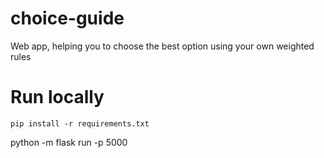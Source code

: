 # choice-guide
Web app, helping you to choose the best option using your own weighted rules


# Run locally

```pip install -r requirements.txt```

python -m flask run -p 5000